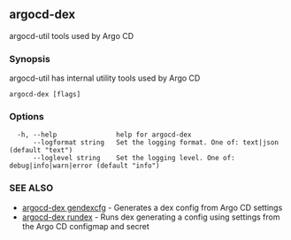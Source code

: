 ## argocd-dex

argocd-util tools used by Argo CD

### Synopsis

argocd-util has internal utility tools used by Argo CD

```
argocd-dex [flags]
```

### Options

```
  -h, --help               help for argocd-dex
      --logformat string   Set the logging format. One of: text|json (default "text")
      --loglevel string    Set the logging level. One of: debug|info|warn|error (default "info")
```

### SEE ALSO

* [argocd-dex gendexcfg](argocd-dex_gendexcfg.md)	 - Generates a dex config from Argo CD settings
* [argocd-dex rundex](argocd-dex_rundex.md)	 - Runs dex generating a config using settings from the Argo CD configmap and secret

